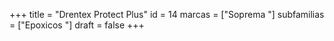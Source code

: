 +++
title = "Drentex Protect Plus"
id = 14
marcas = ["Soprema "]
subfamilias = ["Epoxicos	"]
draft = false
+++

<!--more-->